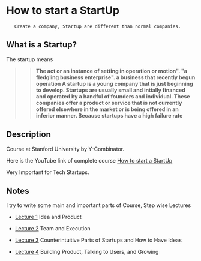 # How to start a StartUp

       Create a company, Startup are different than normal companies.


## What is a Startup?

 The startup means
>  >**The act or an instance of setting in operation or motion".
 > "a fledgling business enterprise".
 > a business that recently begun operation
 > A startup is a young company that is just beginning to develop. 
 > Startups are usually small and intially financed and operated by a handful of founders and individual.
 > These companies offer a product or service that is not currently offered elsewhere in the market or is being offered in an inferior manner. Because startups have a high failure rate**
 
 
       
## Description

Course at Stanford University by Y-Combinator.

Here is the YouTube link of complete course [How to start a StartUp](https://youtu.be/CVfnkM44Urs)

Very Important for Tech Startups.


## Notes

I try to write some main and important parts of Course, Step wise Lectures 

- [Lecture 1](https://github.com/MTayyab10/How-to-start-Start-up/tree/main/Lecture%201) Idea and Product

- [Lecture 2](https://github.com/MTayyab10/How-to-start-Start-up/tree/main/Lecture%202) Team and Execution

- [Lecture 3](https://github.com/MTayyab10/How-to-Start-a-Start-up/tree/main/Lecture%203) Counterintuitive Parts of Startups and How to Have Ideas

- [Lecture 4](https://github.com/MTayyab10/How-to-Start-a-Start-up/tree/main/Lecture%204) Building Product, Talking to Users, and Growing
